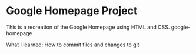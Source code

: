 

# Google Homepage Project

This is a recreation of the Google Homepage using HTML and CSS. google-homepage

What I learned:
How to commit files and changes to git
